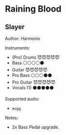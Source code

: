 # Raining Blood

## Slayer

Author: Harmonix


Instruments:

  * (Pro) Drums 😈😈😈😈😈
  * Bass ⚪️⚪️⚪️⚪️⚫️
  * Guitar 😈😈😈😈😈
  * Pro Bass ⚪️⚪️⚪️⚫️⚫️
  * Pro Guitar 😈😈😈😈😈
  * Vocals (1) ⚫️⚫️⚫️⚫️⚫️

Supported audio:

  * `mogg`

Notes:

  * 2x Bass Pedal upgrade.

